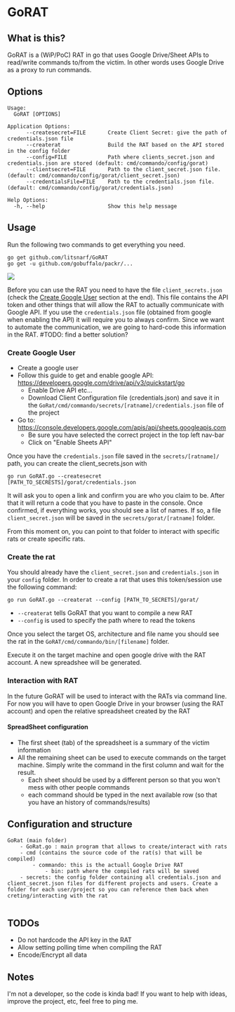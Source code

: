 # GoRAT

## What is this?
GoRAT is a (WiP/PoC) RAT in go that uses Google Drive/Sheet APIs to read/write commands to/from the victim. In other words uses Google Drive as a proxy to run commands.

## Options

```
Usage:
  GoRAT [OPTIONS]

Application Options:
      --createsecret=FILE       Create Client Secret: give the path of credentials.json file
      --createrat               Build the RAT based on the API stored in the config folder
      --config=FILE             Path where clients_secret.json and credentials.json are stored (default: cmd/commando/config/gorat)
      --clientsecret=FILE       Path to the client_secret.json file. (default: cmd/commando/config/gorat/client_secret.json)
      --credentialsFile=FILE    Path to the credentials.json file. (default: cmd/commando/config/gorat/credentials.json)

Help Options:
  -h, --help                    Show this help message
```

## Usage
Run the following two commands to get everything you need.
```
go get github.com/litsnarf/GoRAT
go get -u github.com/gobuffalo/packr/...
```

![](poc.gif)


Before you can use the RAT you need to have the file `client_secrets.json` (check the [Create Google User](#4) section at the end). This file contains the API token and other things that will allow the RAT to actually communicate with Google API. If you use the `credentials.json` file (obtained from google when enabling the API) it will require you to always confirm. Since we want to automate the communication, we are going to hard-code this information in the RAT. #TODO: find a better solution?

### Create Google User
- Create a google user
- Follow this guide to get and enable google API: https://developers.google.com/drive/api/v3/quickstart/go
  - Enable Drive API etc...
  - Download Client Configuration file (credentials.json) and save it in the `GoRat/cmd/commando/secrets/[ratname]/credentials.json` file of the project
- Go to: https://console.developers.google.com/apis/api/sheets.googleapis.com
  - Be sure you have selected the correct project in the top left nav-bar
  - Click on "Enable Sheets API"

Once you have the `credentials.json` file saved in the `secrets/[ratname]/` path, you can create the client_secrets.json with 

```
go run GoRAT.go --createsecret [PATH_TO_SECRESTS]/gorat/credentials.json
```

It will ask you to open a link and confirm you are who you claim to be. After that it will return a code that you have to paste in the console.
Once confirmed, if everything works, you should see a list of names. If so, a file `client_secret.json` will be saved in the `secrets/gorat/[ratname]` folder.

From this moment on, you can point to that folder to interact with specific rats or create specific rats.

### Create the rat

You should already have the `client_secret.json` and `credentials.json` in your `config` folder. In order to create a rat that uses this token/session use the following command:

```
go run GoRAT.go --createrat --config [PATH_TO_SECRETS]/gorat/
```
 - `--createrat` tells GoRAT that you want to compile a new RAT
 - `--config` is used to specify the path where to read the tokens

Once you select the target OS, architecture and file name you should see the rat in the `GoRAT/cmd/commando/bin/[filename]` folder. 

Execute it on the target machine and open google drive with the RAT account. A new spreadshee will be generated. 

### Interaction with RAT
In the future GoRAT will be used to interact with the RATs via command line. For now you will have to open Google Drive in your browser (using the RAT account) and open the relative spreadsheet created by the RAT

#### SpreadSheet configuration

 - The first sheet (tab) of the spreadsheet is a summary of the victim information
 - All the remaining sheet can be used to execute commands on the target machine. Simply write the command in the first column and wait for the result.
    - Each sheet should be used by a different person so that you won't mess with other people commands
    - each command should be typed in the next available row (so that you have an history of commands/results) 

## Configuration and structure
```
GoRat (main folder)
    - GoRat.go : main program that allows to create/interact with rats
    - cmd (contains the source code of the rat(s) that will be compiled)
        - commando: this is the actuall Google Drive RAT
            - bin: path where the compiled rats will be saved
    - secrets: the config folder containing all credentials.json and client_secret.json files for different projects and users. Create a folder for each user/project so you can reference them back when creting/interacting with the rat
            

```

## TODOs
- Do not hardcode the API key in the RAT
- Allow setting polling time when compiling the RAT
- Encode/Encrypt all data


## Notes
I'm not a developer, so the code is kinda bad! If you want to help with ideas, improve the project, etc, feel free to ping me.